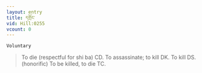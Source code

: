 ```yaml
---
layout: entry
title: དགྲོང་
vid: Hill:0255
vcount: 0
---
```

`Voluntary` 
> To die (respectful for shi ba) CD\.
 To assassinate; to kill DK\.
 To kill DS\.
 (honorific) To be killed, to die TC\.

